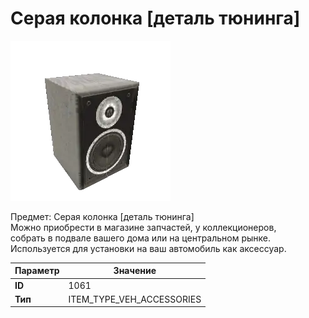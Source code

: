 # Серая колонка [деталь тюнинга]

![Item Image](../img/1061.webp?raw=true)

Предмет: Серая колонка [деталь тюнинга]<br>Можно приобрести в магазине запчастей, у коллекционеров,<br>собрать в подвале вашего дома или на центральном рынке.<br>Используется для установки на ваш автомобиль как аксессуар.


| Параметр | Значение |
|----------|----------|
| **ID** | 1061 |
| **Тип** | ITEM_TYPE_VEH_ACCESSORIES |

